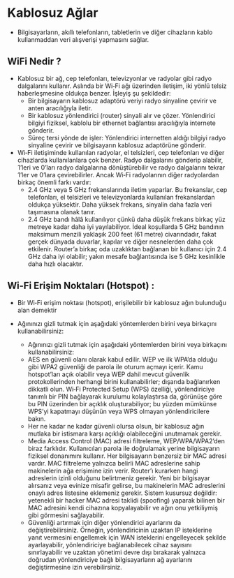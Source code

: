 # Kablosuz Ağlar
* Bilgisayarların, akıllı telefonların, tabletlerin ve diğer cihazların kablo kullanmaddan veri alışverişi yapmasını sağlar.


## WiFi Nedir ?
* Kablosuz bir ağ, cep telefonları, televizyonlar ve radyolar gibi radyo dalgalarını kullanır. Aslında bir Wi‑Fi ağı üzerinden iletişim, iki yönlü telsiz haberleşmesine oldukça benzer. İşleyiş şu şekildedir:
    * Bir bilgisayarın kablosuz adaptörü veriyi radyo sinyaline çevirir ve anten aracılığıyla iletir.
    * Bir kablosuz yönlendirici (router) sinyali alır ve çözer. Yönlendirici bilgiyi fiziksel, kablolu bir ethernet bağlantısı aracılığıyla internete gönderir.
    * Süreç tersi yönde de işler: Yönlendirici internetten aldığı bilgiyi radyo sinyaline çevirir ve bilgisayarın kablosuz adaptörüne gönderir.
* Wi‑Fi iletişiminde kullanılan radyolar, el telsizleri, cep telefonları ve diğer cihazlarda kullanılanlara çok benzer. Radyo dalgalarını gönderip alabilir, 1’leri ve 0’ları radyo dalgalarına dönüştürebilir ve radyo dalgalarını tekrar 1’ler ve 0’lara çevirebilirler. Ancak Wi‑Fi radyolarının diğer radyolardan birkaç önemli farkı vardır:
    * 2.4 GHz veya 5 GHz frekanslarında iletim yaparlar. Bu frekanslar, cep telefonları, el telsizleri ve televizyonlarda kullanılan frekanslardan oldukça yüksektir. Daha yüksek frekans, sinyalin daha fazla veri taşımasına olanak tanır.
    * 2.4 GHz bandı hâlâ kullanılıyor çünkü daha düşük frekans birkaç yüz metreye kadar daha iyi yayılabiliyor. İdeal koşullarda 5 GHz bandının maksimum menzili yaklaşık 200 feet (61 metre) civarındadır, fakat gerçek dünyada duvarlar, kapılar ve diğer nesnelerden daha çok etkilenir. Router’a birkaç oda uzaklıktan bağlanan bir kullanıcı için 2.4 GHz daha iyi olabilir; yakın mesafe bağlantısında ise 5 GHz kesinlikle daha hızlı olacaktır.


## Wi-Fi Erişim Noktaları (Hotspot) :
* Bir Wi‑Fi erişim noktası (hotspot), erişilebilir bir kablosuz ağın bulunduğu alan demektir

* Ağınınızı gizli tutmak için aşağıdaki yöntemlerden birini veya birkaçını kullanabilirsiniz:
    * Ağınınızı gizli tutmak için aşağıdaki yöntemlerden birini veya birkaçını kullanabilirsiniz:
    * AES en güvenli olanı olarak kabul edilir. WEP ve ilk WPA’da olduğu gibi WPA2 güvenliği de parola ile oturum açmayı içerir. Kamu hotspot’ları açık olabilir veya WEP dahil mevcut güvenlik protokollerinden herhangi birini kullanabilirler; dışarıda bağlanırken dikkatli olun. Wi‑Fi Protected Setup (WPS) özelliği, yönlendiriciye tanımlı bir PIN bağlayarak kurulumu kolaylaştırsa da, görünüşe göre bu PIN üzerinden bir açıklık oluşturabiliyor; bu yüzden mümkünse WPS’yi kapatmayı düşünün veya WPS olmayan yönlendiricilere bakın.
    * Her ne kadar ne kadar güvenli olursa olsun, bir kablosuz ağın mutlaka bir istismara karşı açıklığı olabileceğini unutmamak gerekir.
    * Media Access Control (MAC) adresi filtreleme, WEP/WPA/WPA2’den biraz farklıdır. Kullanıcıları parola ile doğrulamak yerine bilgisayarın fiziksel donanımını kullanır. Her bilgisayarın benzersiz bir MAC adresi vardır. MAC filtreleme yalnızca belirli MAC adreslerine sahip makinelerin ağa erişimine izin verir. Router’ı kurarken hangi adreslerin izinli olduğunu belirtmeniz gerekir. Yeni bir bilgisayar alırsanız veya evinize misafir gelirse, bu makinelerin MAC adreslerini onaylı adres listesine eklemeniz gerekir. Sistem kusursuz değildir: yetenekli bir hacker MAC adresi taklidi (spoofing) yaparak bilinen bir MAC adresini kendi cihazına kopyalayabilir ve ağın onu yetkiliymiş gibi görmesini sağlayabilir.
    * Güvenliği artırmak için diğer yönlendirici ayarlarını da değiştirebilirsiniz. Örneğin, yönlendiricinin uzaktan IP isteklerine yanıt vermesini engellemek için WAN isteklerini engelleyecek şekilde ayarlayabilir, yönlendiriciye bağlanabilecek cihaz sayısını sınırlayabilir ve uzaktan yönetimi devre dışı bırakarak yalnızca doğrudan yönlendiriciye bağlı bilgisayarların ağ ayarlarını değiştirmesine izin verebilirsiniz.
